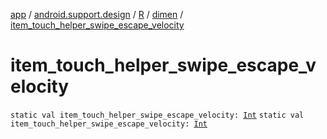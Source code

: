 [app](../../../index.md) / [android.support.design](../../index.md) / [R](../index.md) / [dimen](index.md) / [item_touch_helper_swipe_escape_velocity](./item_touch_helper_swipe_escape_velocity.md)

# item_touch_helper_swipe_escape_velocity

`static val item_touch_helper_swipe_escape_velocity: `[`Int`](https://kotlinlang.org/api/latest/jvm/stdlib/kotlin/-int/index.html)
`static val item_touch_helper_swipe_escape_velocity: `[`Int`](https://kotlinlang.org/api/latest/jvm/stdlib/kotlin/-int/index.html)